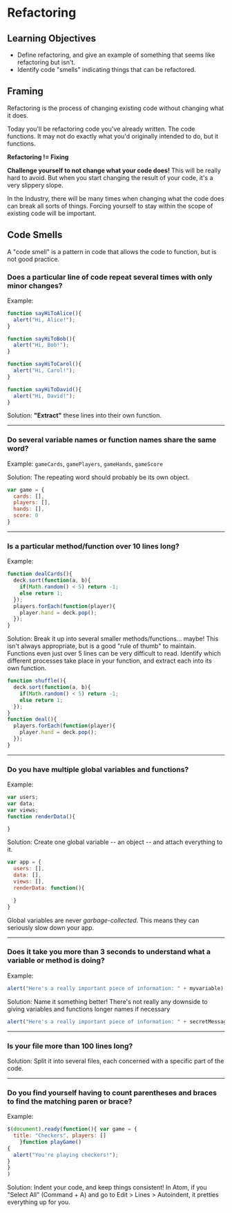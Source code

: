 # Refactoring

## Learning Objectives

- Define refactoring, and give an example of something that seems like refactoring but isn't.
- Identify code "smells" indicating things that can be refactored.

## Framing

Refactoring is the process of changing existing code without changing what it does.

Today you'll be refactoring code you've already written. The code functions. It may not do exactly what you'd originally intended to do, but it functions.

**Refactoring != Fixing** 

**Challenge yourself to not change what your code does!** This will be really hard to avoid. But when you start changing the result of your code, it's a very slippery slope.

In the Industry, there will be many times when changing what the code does can break all sorts of things. Forcing yourself to stay within the scope of existing code will be important.

## Code Smells

A "code smell" is a pattern in code that allows the code to function, but is not good practice.

### Does a particular line of code repeat several times with only minor changes? 

Example: 

```js
function sayHiToAlice(){
  alert("Hi, Alice!");
}

function sayHiToBob(){
  alert("Hi, Bob!");
}

function sayHiToCarol(){
  alert("Hi, Carol!");
}

function sayHiToDavid(){
  alert("Hi, David!");
}
```

Solution: **"Extract"** these lines into their own function.

---

### Do several variable names or function names share the same word?

Example: `gameCards`, `gamePlayers`, `gameHands`, `gameScore`

Solution: The repeating word should probably be its own object.

```js
var game = {
  cards: [],
  players: [],
  hands: [],
  score: 0
}
```
---

### Is a particular method/function over 10 lines long?

Example:

```js
function dealCards(){
  deck.sort(function(a, b){
    if(Math.random() < 5) return -1;
    else return 1;
  });
  players.forEach(function(player){
    player.hand = deck.pop();
  });
}
```

Solution: Break it up into several smaller methods/functions... maybe! This isn't always appropriate, but is a good "rule of thumb" to maintain. Functions even just over 5 lines can be very difficult to read. Identify which different processes take place in your function, and extract each into its own function.

```js
function shuffle(){
  deck.sort(function(a, b){
    if(Math.random() < 5) return -1;
    else return 1;
  });
}
function deal(){
  players.forEach(function(player){
    player.hand = deck.pop();
  });
}
```

---

### Do you have multiple global variables and functions?

Example:

```js
var users;
var data;
var views;
function renderData(){

}
```

Solution: Create one global variable -- an object -- and attach everything to it.

```js
var app = {
  users: [],
  data: [],
  views: [],
  renderData: function(){

  }
}
```

Global variables are never *garbage-collected*. This means they can seriously slow down your app.

---

### Does it take you more than 3 seconds to understand what a variable or method is doing?

Example:

```js
alert("Here's a really important piece of information: " + myvariable);
```

Solution: Name it something better! There's not really any downside to giving variables and functions longer names if necessary

```js
alert("Here's a really important piece of information: " + secretMessageFromPresident);
```

---

### Is your file more than 100 lines long?

Solution: Split it into several files, each concerned with a specific part of the code.

---

### Do you find yourself having to count parentheses and braces to find the matching paren or brace?

Example:

```js
$(document).ready(function(){ var game = {
  title: "Checkers", players: []
    }function playGame()
{
  alert("You're playing checkers!");
}
}
)
```

Solution: Indent your code, and keep things consistent! In Atom, if you "Select All" (Command + A) and go to Edit > Lines > Autoindent, it pretties everything up for you.

